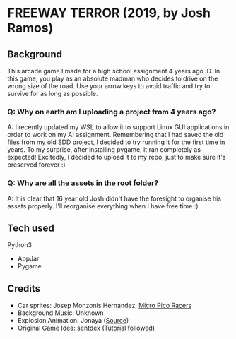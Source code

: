 # FREEWAY TERROR (2019, by Josh Ramos)


## Background
This arcade game I made for a high school assignment 4 years ago :D. In this game, you
play as an absolute madman who decides to drive on the wrong size of the road. Use your
arrow keys to avoid traffic and try to survive for as long as possible.

### Q: Why on earth am I uploading a project from 4 years ago?
A: I recently updated my WSL to allow it to support Linux GUI applications in order 
to work on my AI assignment. Remembering that I had saved the old files from my old
SDD project, I decided to try running it for the first time in years. To my surprise, after installing pygame, it ran completely as expected! Excitedly, I decided to upload
it to my repo, just to make sure it's preserved forever :)

### Q: Why are all the assets in the root folder?
A: It is clear that 16 year old Josh didn't have the foresight to organise his assets
properly. I'll reorganise everything when I have free time :)

## Tech used
Python3
- AppJar
- Pygame

## Credits
- Car sprites: 
Josep Monzonis Hernandez, [Micro Pico Racers](https://store.steampowered.com/app/816500/Micro_Pico_Racers/)
- Background Music: Unknown
- Explosion Animation: Jonaya ([Source](https://gifer.com/en/4xjg))
- Original Game Idea: sentdex ([Tutorial followed](https://www.youtube.com/playlist?list=PLQVvvaa0QuDdLkP8MrOXLe_rKuf6r80KO))
